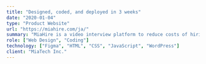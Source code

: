 ```yaml
---
title: "Designed, coded, and deployed in 3 weeks"
date: "2020-01-04"
type: "Product Website"
url: "https://miahire.com/ja/"
summary: "MiaHire is a video interview platform to reduce costs of hiring process. Since its website had to be launched quickly, I designed, coded, and deployed it in 3 weeks."
role: ["Web Design", "Coding"]
technology: ["Figma", "HTML", "CSS", "JavaScript", "WordPress"]
client: "MiaTech Inc."
---
```



